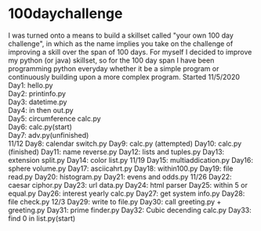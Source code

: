 # 100daychallenge
I was turned onto a means to build a skillset called "your own 100 day challenge", in which as the name implies you take on the challenge of improving a skill over the span of 100 days. For myself I decided to improve my python (or java) skillset, so for the 100 day span I have been programming python everyday whether it be a simple program or continuously building upon a more complex program.
Started 11/5/2020
Day1: hello.py  
Day2: printinfo.py  
Day3: datetime.py  
Day4: in then out.py  
Day5: circumference calc.py  
Day6: calc.py(start)  
Day7: adv.py(unfinished)  
11/12
Day8: calendar switch.py
Day9: calc.py (attempted)
Day10: calc.py (finished)
Day11: name reverse.py
Day12: lists and tuples.py
Day13: extension split.py
Day14: color list.py
11/19
Day15: multiaddication.py
Day16: sphere volume.py
Day17: asciicahrt.py
Day18: within100.py
Day19: file read.py
Day20: histogram.py
Day21: evens and odds.py
11/26
Day22: caesar ciphor.py
Day23: url data.py
Day24: html parser
Day25: within 5 or equal.py
Day26: interest yearly calc.py
Day27: get system info.py
Day28: file check.py
12/3
Day29: write to file.py
Day30: call greeting.py + greeting.py
Day31: prime finder.py
Day32: Cubic decending calc.py
Day33: find 0 in list.py(start)
